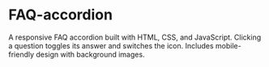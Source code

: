 # FAQ-accordion
A responsive FAQ accordion built with HTML, CSS, and JavaScript. Clicking a question toggles its answer and switches the icon. Includes mobile-friendly design with background images.
